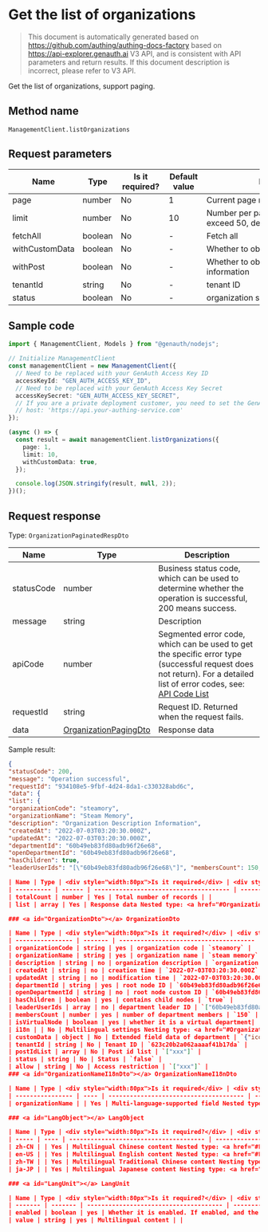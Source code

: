 # Get the list of organizations

<!--
Warning ⚠️:
Do not modify this document directly,
https://github.com/Authing/authing-docs-factory
Use this project to generate
-->

<LastUpdated />

> This document is automatically generated based on https://github.com/authing/authing-docs-factory based on https://api-explorer.genauth.ai V3 API, and is consistent with API parameters and return results. If this document description is incorrect, please refer to V3 API.

Get the list of organizations, support paging.

## Method name

`ManagementClient.listOrganizations`

## Request parameters

| Name           | Type    | <div style="width:80px">Is it required?</div> | <div style="width:60px">Default value</div> | <div style="width:300px">Description</div>               | <div style="width:200px">Sample value</div> |
| -------------- | ------- | --------------------------------------------- | ------------------------------------------- | -------------------------------------------------------- | ------------------------------------------- |
| page           | number  | No                                            | 1                                           | Current page number, starting from 1                     | `1`                                         |
| limit          | number  | No                                            | 10                                          | Number per page, maximum cannot exceed 50, default is 10 | `10`                                        |
| fetchAll       | boolean | No                                            | -                                           | Fetch all                                                |                                             |
| withCustomData | boolean | No                                            | -                                           | Whether to obtain custom data                            | `true`                                      |
| withPost       | boolean | No                                            | -                                           | Whether to obtain department information                 | `true`                                      |
| tenantId       | string  | No                                            | -                                           | tenant ID                                                | `623c20b2a062aaaaf41b17da`                  |
| status         | boolean | No                                            | -                                           | organization status                                      | `fasle`                                     |

## Sample code

```ts
import { ManagementClient, Models } from "@genauth/nodejs";

// Initialize ManagementClient
const managementClient = new ManagementClient({
  // Need to be replaced with your GenAuth Access Key ID
  accessKeyId: "GEN_AUTH_ACCESS_KEY_ID",
  // Need to be replaced with your GenAuth Access Key Secret
  accessKeySecret: "GEN_AUTH_ACCESS_KEY_SECRET",
  // If you are a private deployment customer, you need to set the GenAuth service domain name
  // host: 'https://api.your-authing-service.com'
});

(async () => {
  const result = await managementClient.listOrganizations({
    page: 1,
    limit: 10,
    withCustomData: true,
  });

  console.log(JSON.stringify(result, null, 2));
})();
```

## Request response

Type: `OrganizationPaginatedRespDto`

| Name       | Type                                                       | Description                                                                                                                                                                                                                                                                                                                                  |
| ---------- | ---------------------------------------------------------- | -------------------------------------------------------------------------------------------------------------------------------------------------------------------------------------------------------------------------------------------------------------------------------------------------------------------------------------------- |
| statusCode | number                                                     | Business status code, which can be used to determine whether the operation is successful, 200 means success.                                                                                                                                                                                                                                 |
| message    | string                                                     | Description                                                                                                                                                                                                                                                                                                                                  |
| apiCode    | number                                                     | Segmented error code, which can be used to get the specific error type (successful request does not return). For a detailed list of error codes, see: [API Code List](https://api-explorer.genauth.ai/?tag=group/%E5%BC%80%E5%8F%91%E5%87%86%E5%A4%87#tag/%E5%BC%80%E5%8F%91%E5%87%86%E5%A4%87/%E9%94%99%E8%AF%AF%E5%A4%84%E7%90%86/apiCode) |
| requestId  | string                                                     | Request ID. Returned when the request fails.                                                                                                                                                                                                                                                                                                 |
| data       | <a href="#OrganizationPagingDto">OrganizationPagingDto</a> | Response data                                                                                                                                                                                                                                                                                                                                |

Sample result:

````json
{
"statusCode": 200,
"message": "Operation successful",
"requestId": "934108e5-9fbf-4d24-8da1-c330328abd6c",
"data": {
"list": {
"organizationCode": "steamory",
"organizationName": "Steam Memory",
"description": "Organization Description Information",
"createdAt": "2022-07-03T03:20:30.000Z",
"updatedAt": "2022-07-03T03:20:30.000Z",
"departmentId": "60b49eb83fd80adb96f26e68",
"openDepartmentId": "60b49eb83fd80adb96f26e68",
"hasChildren": true,
"leaderUserIds": "[\"60b49eb83fd80adb96f26e68\"]", "membersCount": 150, "i18n": { "organizationName": { "zh-CN": { "enabled": false, "value": "Chinese" }, "en-US": { "enabled": false, "value": "English" } } }, "customData": { "icon": "https://example.com/logo" }, "tenantId": "623c20b2a062aaaaf41b17da", "postIdList": "[\"xxx\"]", "status": "false", "allow": "[\"xxx\"]" } } } ``` ## Data structure ### <a id="OrganizationPagingDto"></a> OrganizationPagingDto

| Name | Type | <div style="width:80px">Is it required</div> | <div style="width:300px">Description</div> | <div style="width:200px">Sample value</div> |
| ---------- | ------ | -------------------------------------- | ------------------------------------------------------------------- | ------------------------------------- |
| totalCount | number | Yes | Total number of records | |
| list | array | Yes | Response data Nested type: <a href="#OrganizationDto">OrganizationDto</a>. | |

### <a id="OrganizationDto"></a> OrganizationDto

| Name | Type | <div style="width:80px">Is it required?</div> | <div style="width:300px">Description</div> | <div style="width:200px">Sample value</div> |
| ---------------- | ------- | -------------------------------------- | ------------------------------------------------------------------------------------- | --------------------------------------------------------------------------------------------- |
| organizationCode | string | yes | organization code | `steamory` |
| organizationName | string | yes | organization name | `steam memory` |
| description | string | no | organization description | `organization description` |
| createdAt | string | no | creation time | `2022-07-03T03:20:30.000Z` |
| updatedAt | string | no | modification time | `2022-07-03T03:20:30.000Z` |
| departmentId | string | yes | root node ID | `60b49eb83fd80adb96f26e68` |
| openDepartmentId | string | no | root node custom ID | `60b49eb83fd80adb96f26e68` |
| hasChildren | boolean | yes | contains child nodes | `true` |
| leaderUserIds | array | no | department leader ID | `["60b49eb83fd80adb96f26e68"]` |
| membersCount | number | yes | number of department members | `150` |
| isVirtualNode | boolean | yes | whether it is a virtual department| |
| i18n | | No | Multilingual settings Nesting type: <a href="#OrganizationNameI18nDto">OrganizationNameI18nDto</a>. | `{"organizationName":{"zh-CN":{"enabled":false,"value":"中文"},"en-US":{"enabled":false,"value":"English"}}}` |
| customData | object | No | Extended field data of department | `{"icon":"https://example.com/logo"}` |
| tenantId | string | No | Tenant ID | `623c20b2a062aaaaf41b17da` |
| postIdList | array | No | Post id list | `["xxx"]` |
| status | string | No | Status | `false` |
| allow | string | No | Access restriction | `["xxx"]` |
### <a id="OrganizationNameI18nDto"></a> OrganizationNameI18nDto

| Name | Type | <div style="width:80px">Is it required</div> | <div style="width:300px">Description</div> | <div style="width:200px">Sample value</div> |
| ---------------- | ---- | -------------------------------------- | ----------------------------------------------------------------- | ---------------------------------------------------------------------------------------- |
| organizationName | | Yes | Multi-language-supported field Nested type: <a href="#LangObject">LangObject</a>. | `{"zh-CN":{"enabled":false,"value":"中文"},"en-US":{"enabled":false,"value":"English"}}` |

### <a id="LangObject"></a> LangObject

| Name | Type | <div style="width:80px">Is it required?</div> | <div style="width:300px">Description</div> | <div style="width:200px">Sample value</div> |
| ----- | ---- | -------------------------------------- | ----------------------------------------------------------------- | -------------------------------------- |
| zh-CN | | Yes | Multilingual Chinese content Nested type: <a href="#LangUnit">LangUnit</a>. | `{"enabled":false,"value":"中文"}` |
| en-US | | Yes | Multilingual English content Nested type: <a href="#LangUnit">LangUnit</a>. | `{"enabled":false,"value":"English"}` |
| zh-TW | | Yes | Multilingual Traditional Chinese content Nesting type: <a href="#LangUnit">LangUnit</a>. | `{"enabled":false,"value":"繁體中文"}` |
| ja-JP | | Yes | Multilingual Japanese content Nesting type: <a href="#LangUnit">LangUnit</a>. | `{"enabled":false,"value":"日本語"}` |

### <a id="LangUnit"></a> LangUnit

| Name | Type | <div style="width:80px">Is it required?</div> | <div style="width:300px">Description</div> | <div style="width:200px">Sample value</div> |
| ------- | ------- | -------------------------------------- | ------------------------------------------------------------------ | ------------------------------------- |
| enabled | boolean | yes | Whether it is enabled. If enabled, and the console selects this language, the content will be displayed. (Default is off) | |
| value | string | yes | Multilingual content | |
````
